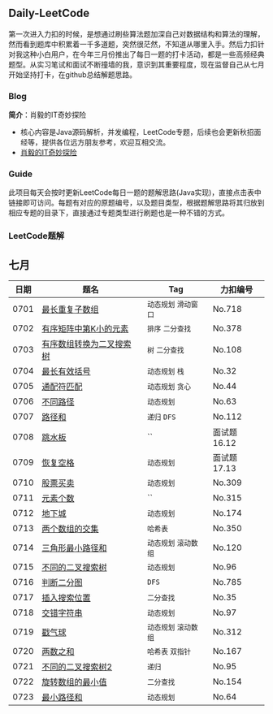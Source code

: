 ## Daily-LeetCode
第一次进入力扣的时候，是想通过刷些算法题加深自己对数据结构和算法的理解，然而看到题库中积累着一千多道题，突然很茫然，不知道从哪里入手。然后力扣针对我这种小白用户，在今年三月份推出了每日一题的打卡活动，都是一些高频经典题型。从实习笔试和面试不断撞墙的我，意识到其重要程度，现在监督自己从七月开始坚持打卡，在github总结解题思路。

### Blog

**简介**：肖毅的IT奇妙探险
+ 核心内容是Java源码解析，并发编程，LeetCode专题，后续也会更新秋招面经等，提供各位远方朋友参考，欢迎互相交流。
+ [肖毅的IT奇妙探险](https://xiaoy-jojo.github.io/)


### Guide
此项目每天会按时更新LeetCode每日一题的题解思路(Java实现)，直接点击表中链接即可访问。每题有对应的原题编号，以及题目类型，根据题解思路将其归放到相应专题的目录下，直接通过专题类型进行刷题也是一种不错的方式。

### LeetCode题解

七月
--------

| 日期| 题名  | Tag | 力扣编号 |
| ------------------------------------------------------------ | ------------------------------------------------------------ | ------ | -------- |
| 0701 | [最长重复子数组](https://github.com/meibin08/free-programming-books/issues/77) | `动态规划` `滑动窗口`| No.718 |
| 0702 | [有序矩阵中第K小的元素](https://github.com/XiaoY-JOJO/Daily-Code/blob/master/%E4%BA%8C%E5%88%86%E6%9F%A5%E6%89%BE/kth-smallest-element.md) | `排序` `二分查找` | No.378 |
| 0703 | [有序数组转换为二叉搜索树](https://github.com/XiaoY-JOJO/Daily-Code/blob/master/%E6%A0%91/ArrayToTree.md) | `树` `二分查找` | No.108 |
| 0704 | [最长有效括号](https://github.com/XiaoY-JOJO/Daily-Code/blob/master/%E6%A0%88/longest-valid-parentheses.md) | `动态规划` `栈` | No.32 |
| 0705 | [通配符匹配](https://github.com/XiaoY-JOJO/Daily-Code/blob/master/%E5%8A%A8%E6%80%81%E8%A7%84%E5%88%92/wildcard-matching.md) | `动态规划` `贪心` | No.44 |
| 0706 | [不同路径](https://github.com/XiaoY-JOJO/Daily-Code/blob/master/%E5%8A%A8%E6%80%81%E8%A7%84%E5%88%92/paths.md) | `动态规划` | No.63 |
| 0707 | [路径和](https://github.com/XiaoY-JOJO/Daily-Code/blob/master/%E9%80%92%E5%BD%92/amount_path.md) | `递归` `DFS` | No.112 |
| 0708 | [跳水板](https://github.com/XiaoY-JOJO/Daily-Code/blob/master/%E6%95%B0%E5%AD%A6%E6%80%9D%E7%BB%B4/paddel.md) | `` | 面试题16.12 |
| 0709 | [恢复空格](https://leetcode-cn.com/problems/re-space-lcci/) | `动态规划` | 面试题17.13 |
| 0710 | [股票买卖](https://github.com/XiaoY-JOJO/Daily-Code/blob/master/%E5%8A%A8%E6%80%81%E8%A7%84%E5%88%92/votes.md) | `动态规划` | No.309 |
| 0711 | [元素个数](https://github.com/XiaoY-JOJO/Daily-Code/blob/master/%E5%8A%A8%E6%80%81%E8%A7%84%E5%88%92/rightSmaller.md) | `` | No.315 |
| 0712 | [地下城](https://github.com/XiaoY-JOJO/Daily-Code/blob/master/%E5%8A%A8%E6%80%81%E8%A7%84%E5%88%92/DNF.md) | `动态规划` | No.174|
| 0713 | [两个数组的交集](https://github.com/XiaoY-JOJO/Daily-Code/blob/master/%E5%93%88%E5%B8%8C%E8%A1%A8/combination.md) | `哈希表` | No.350|
| 0714 | [三角形最小路径和](https://github.com/XiaoY-JOJO/Daily-Code/blob/master/%E5%8A%A8%E6%80%81%E8%A7%84%E5%88%92/trangle.md) | `动态规划` `滚动数组`| No.120|
| 0715 | [不同的二叉搜索树](https://github.com/XiaoY-JOJO/Daily-Code/blob/master/%E5%8A%A8%E6%80%81%E8%A7%84%E5%88%92/numoftrees.md) | `动态规划` | No.96|
| 0716 | [判断二分图](https://github.com/XiaoY-JOJO/Daily-Code/blob/master/BFS_DFS/bina-graph.md) | `DFS` | No.785|
| 0717 | [插入搜索位置](https://github.com/XiaoY-JOJO/Daily-Code/blob/master/%E4%BA%8C%E5%88%86%E6%9F%A5%E6%89%BE/insert.md) | `二分查找` | No.35|
| 0718 | [交错字符串](https://github.com/XiaoY-JOJO/Daily-Code/blob/master/%E5%8A%A8%E6%80%81%E8%A7%84%E5%88%92/threeStrings.md) | `动态规划` | No.97|
| 0719 | [戳气球](https://github.com/XiaoY-JOJO/Daily-Code/blob/master/%E5%8A%A8%E6%80%81%E8%A7%84%E5%88%92/balloon.md) | `动态规划` `滚动数组`| No.312|
| 0720 | [两数之和](https://github.com/XiaoY-JOJO/Daily-Code/blob/master/%E5%93%88%E5%B8%8C%E8%A1%A8/twonums2.md) | `哈希表` `双指针` | No.167|
| 0721 | [不同的二叉搜索树2](https://github.com/XiaoY-JOJO/Daily-Code/blob/master/%E5%93%88%E5%B8%8C%E8%A1%A8/twonums2.md) | `递归`  | No.95|
| 0722 | [旋转数组的最小值](https://github.com/XiaoY-JOJO/Daily-Code/blob/master/%E5%93%88%E5%B8%8C%E8%A1%A8/twonums2.md) | `二分查找` | No.154|
| 0723 | [最小路径和](https://github.com/XiaoY-JOJO/Daily-Code/blob/master/%E5%93%88%E5%B8%8C%E8%A1%A8/twonums2.md) | `动态规划` | No.64|